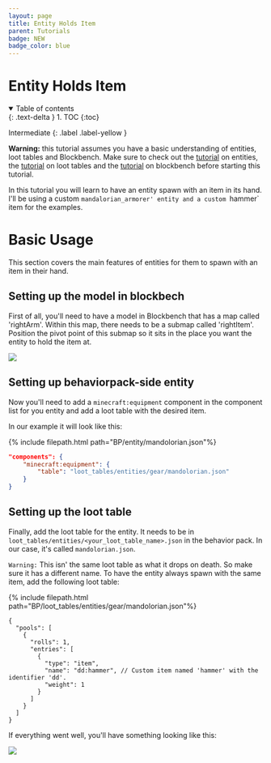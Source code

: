 ```yaml
---
layout: page
title: Entity Holds Item
parent: Tutorials
badge: NEW
badge_color: blue
---
```


# Entity Holds Item

<details id="toc" open markdown="block">
  <summary>
    Table of contents
  </summary>
  {: .text-delta }
1. TOC
{:toc}
</details>

Intermediate
{: .label .label-yellow }

**Warning:** this tutorial assumes you have a basic understanding of entities, loot tables and Blockbench. Make sure to check out the [tutorial](/guide/custom-entity-full) on entities, the [tutorial](/guide/loot_tables-recipes-spawn_rules) on loot tables and the [tutorial](/concepts/creating-entity-visuals) on blockbench before starting this tutorial.

In this tutorial you will learn to have an entity spawn with an item in its hand. I'll be using a custom `mandalorian_armorer' entity and a custom `hammer` item for the examples.

# Basic Usage

This section covers the main features of entities for them to spawn with an item in their hand.

## Setting up the model in blockbech

First of all, you'll need to have a model in Blockbench that has a map called 'rightArm'. Within this map, there needs to be a submap called 'rightItem'. Position the pivot point of this submap so it sits in the place you want the entity to hold the item at.

![](/assets/images/tutorials/blockbench.png)

## Setting up behaviorpack-side entity

Now you'll need to add a `minecraft:equipment` component in the component list for you entity and add a loot table with the desired item.

In our example it will look like this:

{% include filepath.html path="BP/entity/mandolorian.json"%}
```json
"components": {
    "minecraft:equipment": {
        "table": "loot_tables/entities/gear/mandolorian.json"
    }
}
```

## Setting up the loot table

Finally, add the loot table for the entity. It needs to be in `loot_tables/entities/<your_loot_table_name>.json` in the behavior pack. In our case, it's called `mandolorian.json`. 

`Warning:` This isn' the same loot table as what it drops on death. So make sure it has a different name.
To have the entity always spawn with the same item, add the following loot table:

{% include filepath.html path="BP/loot_tables/entities/gear/mandolorian.json"%}
```jsonc
{
  "pools": [
    {
      "rolls": 1,
      "entries": [
        {
          "type": "item",
          "name": "dd:hammer", // Custom item named 'hammer' with the identifier 'dd'.
          "weight": 1
        }
      ]
    }
  ]
}
```

If everything went well, you'll have something looking like this:

![](/assets/images/tutorials/finished_result.png)
